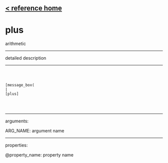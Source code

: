 [< reference home](ceammc_lib.html)
---

# plus


arithmetic

---

detailed description
<br>


---


```



[message_box(                                 
|
[plus]


            
```

---
arguments:

ARG_NAME: argument name<br>

---
properties:

@property_name: property name<br>

